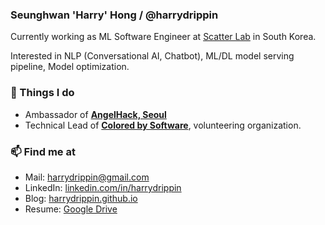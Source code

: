 ### Seunghwan 'Harry' Hong / @harrydrippin

Currently working as ML Software Engineer at [Scatter Lab](https://scatterlab.co.kr) in South Korea.

Interested in NLP (Conversational AI, Chatbot), ML/DL model serving pipeline, Model optimization.

### 🚀  Things I do

-   Ambassador of [**AngelHack, Seoul**](https://angelhack.com)
-   Technical Lead of [**Colored by Software**](https://somul.kr), volunteering organization.

### 📫  Find me at

-   Mail: [harrydrippin@gmail.com](mailto:harrydrippin@gmail.com)
-   LinkedIn: [linkedin.com/in/harrydrippin](https://linkedin.com/in/harrydrippin)
-   Blog: [harrydrippin.github.io](https://harrydrippin.github.io)
-   Resume: [Google Drive](https://drive.google.com/file/d/1DqLM1fdSOQRFE7NhD2eyg20eMliXwA6b/view)
